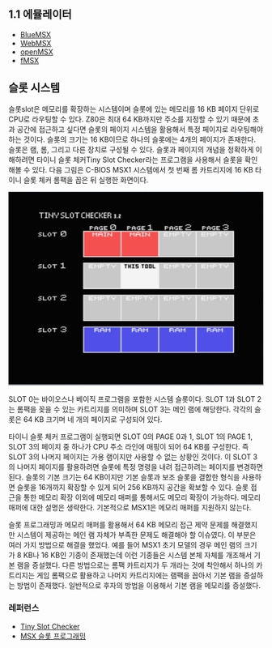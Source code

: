 ## 1.1 에뮬레이터
* [BlueMSX](http://bluemsx.msxblue.com/download.html)
* [WebMSX](https://webmsx.org/)
* [openMSX](https://openmsx.org/)
* [fMSX](https://fms.komkon.org/fMSX/)

## 슬롯 시스템

슬롯slot은 메모리를 확장하는 시스템이며 슬롯에 있는 메모리를 16 KB 페이지 단위로 CPU로 라우팅할 수 있다. 
Z80은 최대 64 KB까지만 주소를 지정할 수 있기 때문에 초과 공간에 접근하고 싶다면 슬롯의 페이지 시스템을 활용해서 특정 페이지로 라우팅해야 하는 것이다. 
슬롯의 크기는 16 KB이므로 하나의 슬롯에는 4개의 페이지가 존재한다. 슬롯은 램, 롬, 그리고 다른 장치로 구성될 수 있다. 
슬롯과 페이지의 개념을 정확하게 이해하려면 타이니 슬롯 체커Tiny Slot Checker라는 프로그램을 사용해서 슬롯을 확인해볼 수 있다. 
다음 그림은 C-BIOS MSX1 시스템에서 첫 번째 롬 카트리지에 16 KB 타이니 슬롯 체커 롬팩을 꼽은 뒤 실행한 화면이다. 

<img src="./img/TINYSLOT.png">
 
SLOT 0는 바이오스나 베이직 프로그램을 포함한 시스템 슬롯이다. 
SLOT 1과 SLOT 2는 롬팩을 꽂을 수 있는 카트리지를 의미하며 SLOT 3는 메인 램에 해당한다. 
각각의 슬롯은 64 KB 크기며 네 개의 페이지로 구성되어 있다. 

타이니 슬롯 체커 프로그램이 실행되면 SLOT 0의 PAGE 0과 1, SLOT 1의 PAGE 1, SLOT 3의 페이지 중 하나가 CPU 주소 라인에 매핑이 되어 64 KB를 구성한다. 
즉 SLOT 3의 나머지 페이지는 가용 램이지만 사용할 수 없는 상황인 것이다. 
이 SLOT 3의 나머지 페이지를 활용하려면 슬롯에 특정 명령을 내려 접근하려는 페이지를 변경하면 된다.
슬롯의 기본 크기는 64 KB이지만 기본 슬롯과 보조 슬롯을 결합한 형식을 사용하면 슬롯을 16개까지 확장할 수 있게 되어 256 KB까지 공간을 확보할 수 있다. 
슬롯 접근을 통한 메모리 확장 이외에 메모리 매퍼를 통해서도 메모리 확장이 가능하다. 
메모리 매퍼에 대한 설명은 생략한다. 기본적으로 MSX1은 메모리 매퍼를 지원하지 않는다.

슬롯 프로그래밍과 메모리 매퍼를 활용해서 
64 KB 메모리 접근 제약 문제를 해결했지만 시스템이 제공하는 메인 램 자체가 부족한 문제도 해결해야 할 이슈였다.
이 부분은 여러 가지 방법으로 해결을 했었다. 예를 들어 MSX1 초기 모델의 경우 메인 램의 크기가 8 KB나 16 KB인 기종이 존재했는데 
이런 기종들은 시스템 본체 자체를 개조해서 기본 램을 증설했다.
다른 방법으로는 롬팩 카트리지가 두 개라는 것에 착안해서 하나의 카트리지는 
게임 롬팩으로 활용하고 나머지 카트리지에는 램팩을 꼽아서 기본 램을 증설하는 방법이 존재했다. 
일반적으로 후자의 방법을 이용해서 기본 램을 메모리를 증설했다.

### 레퍼런스
* [Tiny Slot Checker](https://msxhub.com/TNSLCK)  
* [MSX 슬롯 프로그래밍](https://www.msx.org/wiki/Slots)   
